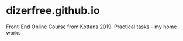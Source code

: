 # dizerfree.github.io 
Front-End Online Course from Kottans 2019. Practical tasks - my home works


